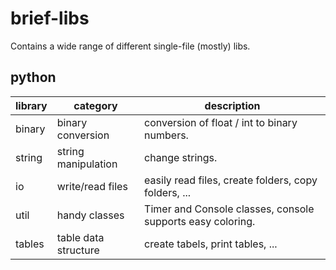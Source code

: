 # brief-libs
Contains a wide range of different single-file (mostly) libs.

## python
|library|category|description|
|-------|--------|-----------|
|binary |binary conversion|conversion of float / int to binary numbers.|
|string |string manipulation|change strings.|
|io     |write/read files |easily read files, create folders, copy folders, ...|
|util   |handy classes |Timer and Console classes, console supports easy coloring.|
|tables |table data structure|create tabels, print tables, ...|


